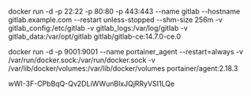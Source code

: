 docker run -d -p 22:22 -p 80:80 -p 443:443  --name gitlab --hostname gitlab.example.com --restart unless-stopped  --shm-size 256m  -v gitlab_config:/etc/gitlab -v gitlab_logs:/var/log/gitlab  -v gitlab_data:/var/opt/gitlab gitlab/gitlab-ce:14.7.0-ce.0

docker run -d -p 9001:9001  --name portainer_agent  --restart=always  -v /var/run/docker.sock:/var/run/docker.sock  -v /var/lib/docker/volumes:/var/lib/docker/volumes portainer/agent:2.18.3


wWI-3F-CPbBqQ-Qv2DLiWWunBlxJQjRRyVSI1LQe
